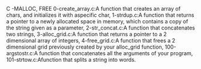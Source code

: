 C -MALLOC, FREE
0-create_array.c:A function that creates an array of chars, and initializes it with aspecific char, 1-strdup.c:A  function that returns a pointer to a newly allocated space in memory, which contains a copy of the string given as a parameter, 2-str_concat.c:A function that concatenates two strings, 3-alloc_grid.c:A function that returns a pointer to a 2 dimensional array of integers, 4-free_grid.c:A  function that frees a 2 dimensional grid previously created by your alloc_grid function, 100-argstostr.c:A function that concatenates all the arguments of your program, 101-strtow.c:Afunction that splits a string into words.
